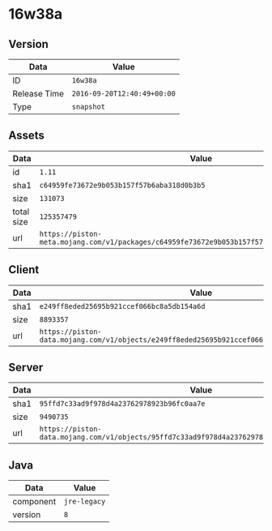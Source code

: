 # 16w38a

## Version

|**Data**        | **Value**                 |
|----------------|-------------------------|
| ID   | ```16w38a```   |
| Release Time   | ```2016-09-20T12:40:49+00:00```   |
| Type   | ```snapshot```   |

## Assets

|**Data**        | **Value**                 |
|----------------|-------------------------|
| id   | ```1.11```   |
| sha1   | ```c64959fe73672e9b053b157f57b6aba318d0b3b5```   |
| size   | ```131073```   |
| total size  | ```125357479```  |
| url       | ```https://piston-meta.mojang.com/v1/packages/c64959fe73672e9b053b157f57b6aba318d0b3b5/1.11.json``` |

## Client

|**Data**        | **Value**                 |
|----------------|-------------------------|
| sha1   | ```e249ff8eded25695b921ccef066bc8a5db154a6d```   |
| size   | ```8893357```   |
| url       | ```https://piston-data.mojang.com/v1/objects/e249ff8eded25695b921ccef066bc8a5db154a6d/client.jar``` |

## Server

|**Data**        | **Value**                 |
|----------------|-------------------------|
| sha1   | ```95ffd7c33ad9f978d4a23762978923b96fc0aa7e```   |
| size   | ```9490735```   |
| url       | ```https://piston-data.mojang.com/v1/objects/95ffd7c33ad9f978d4a23762978923b96fc0aa7e/server.jar``` |

## Java

|**Data**        | **Value**                 |
|----------------|-------------------------|
| component   | ```jre-legacy```   |
| version   | ```8```   |